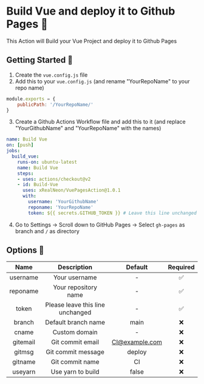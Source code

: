 # Build Vue and deploy it to Github Pages 🚀
This Action will Build your Vue Project and deploy it to Github Pages

## Getting Started 🎉
1. Create the `vue.config.js` file
2. Add this to your `vue.config.js` (and rename "YourRepoName" to your repo name)
```javascript
module.exports = {
    publicPath: '/YourRepoName/'
}
```
3. Create a Github Actions Workflow file and add this to it (and replace "YourGithubName" and "YourRepoName" with the names)
```yml
name: Build Vue
on: [push]
jobs:
  build_vue:
    runs-on: ubuntu-latest
    name: Build Vue
    steps:
    - uses: actions/checkout@v2
    - id: Build-Vue
      uses: xRealNeon/VuePagesAction@1.0.1
      with:
        username: 'YourGithubName'
        reponame: 'YourRepoName'
        token: ${{ secrets.GITHUB_TOKEN }} # Leave this line unchanged
```
4. Go to Settings -> Scroll down to GitHub Pages -> Select `gh-pages` as branch and `/` as directory 

## Options 🔧
|   Name   |            Description           |     Default    | Required |
|:--------:|:--------------------------------:|:--------------:|:--------:|
| username |           Your username          |        -       |    ✅    |
| reponame |       Your repository name       |        -       |    ✅    |
|   token  | Please leave this line unchanged |        -       |    ✅    |
|  branch  |        Default branch name       |      main      |    ❌    |
|   cname  |           Custom domain          |        -       |    ❌    |
| gitemail |         Git commit email         | CI@example.com |    ❌    |
|  gitmsg  |        Git commit message        |     deploy     |    ❌    |
|  gitname |          Git commit name         |       CI       |    ❌    |
|  useyarn |         Use yarn to build        |      false     |    ❌    |
